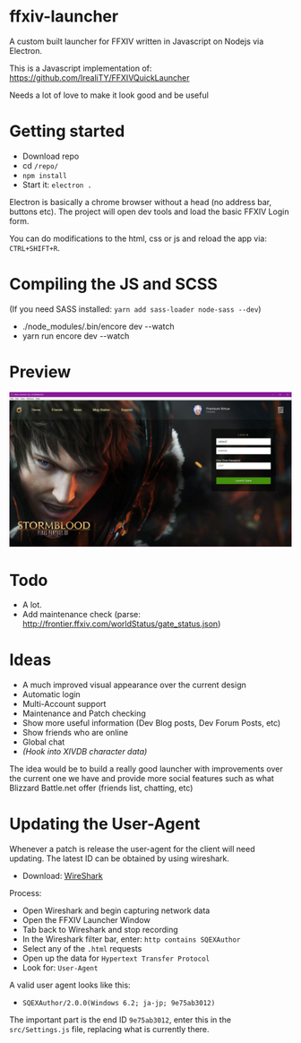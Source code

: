 # ffxiv-launcher

A custom built launcher for FFXIV written in Javascript on Nodejs via Electron.

This is a Javascript implementation of: https://github.com/IrealiTY/FFXIVQuickLauncher

Needs a lot of love to make it look good and be useful

# Getting started

- Download repo
- cd `/repo/`
- `npm install`
- Start it: `electron .`

Electron is basically a chrome browser without a head (no address bar, buttons etc). The project will open dev tools and load the basic FFXIV Login form.

You can do modifications to the html, css or js and reload the app via: `CTRL+SHIFT+R`.

# Compiling the JS and SCSS

(If you need SASS installed: `yarn add sass-loader node-sass --dev`)

- ./node_modules/.bin/encore dev --watch
- yarn run encore dev --watch

# Preview

![preview](./github/preview.png)

# Todo

- A lot.
- Add maintenance check (parse: http://frontier.ffxiv.com/worldStatus/gate_status.json)

# Ideas

- A much improved visual appearance over the current design
- Automatic login
- Multi-Account support
- Maintenance and Patch checking
- Show more useful information (Dev Blog posts, Dev Forum Posts, etc)
- Show friends who are online
- Global chat
- *(Hook into XIVDB character data)*

The idea would be to build a really good launcher with improvements over the current one we have and provide more social features such as what Blizzard Battle.net offer (friends list, chatting, etc)

# Updating the User-Agent

Whenever a patch is release the user-agent for the client will need updating. The latest ID can be obtained by using wireshark.

- Download: [WireShark](https://www.wireshark.org/)

Process:

- Open Wireshark and begin capturing network data
- Open the FFXIV Launcher Window
- Tab back to Wireshark and stop recording
- In the Wireshark filter bar, enter: `http contains SQEXAuthor`
- Select any of the `.html` requests
- Open up the data for `Hypertext Transfer Protocol`
- Look for: `User-Agent`

A valid user agent looks like this:

- `SQEXAuthor/2.0.0(Windows 6.2; ja-jp; 9e75ab3012)`

The important part is the end ID `9e75ab3012`, enter this in the `src/Settings.js` file, replacing what is currently there.

